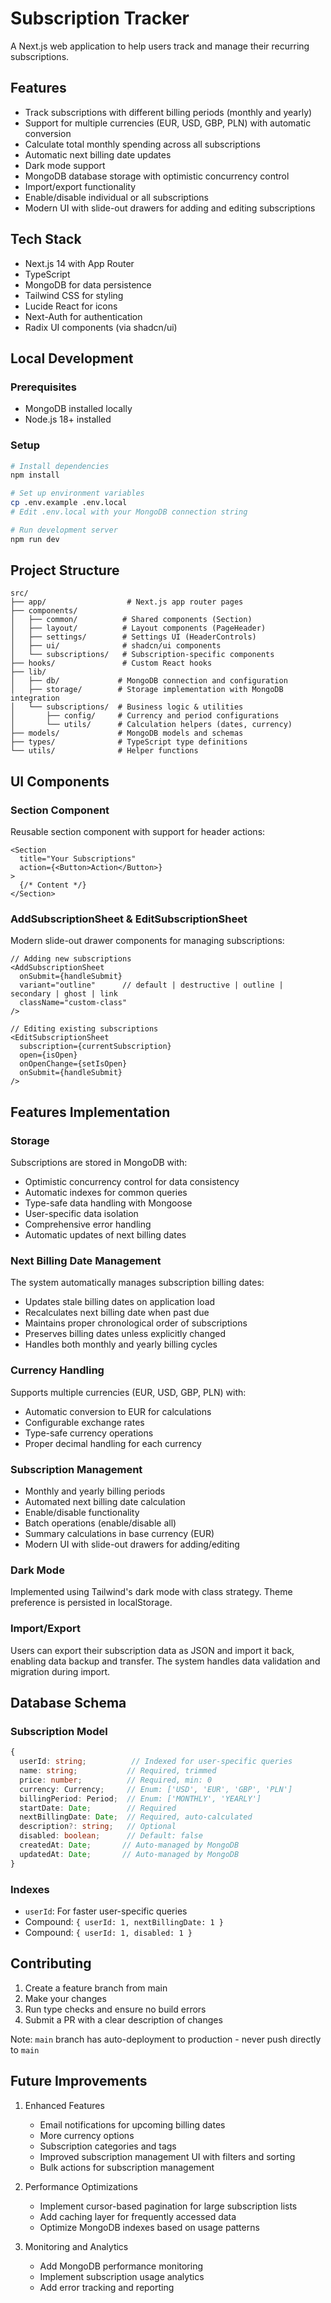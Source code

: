 # Subscription Tracker

A Next.js web application to help users track and manage their recurring subscriptions.

## Features

- Track subscriptions with different billing periods (monthly and yearly)
- Support for multiple currencies (EUR, USD, GBP, PLN) with automatic conversion
- Calculate total monthly spending across all subscriptions
- Automatic next billing date updates
- Dark mode support
- MongoDB database storage with optimistic concurrency control
- Import/export functionality
- Enable/disable individual or all subscriptions
- Modern UI with slide-out drawers for adding and editing subscriptions

## Tech Stack

- Next.js 14 with App Router
- TypeScript
- MongoDB for data persistence
- Tailwind CSS for styling
- Lucide React for icons
- Next-Auth for authentication
- Radix UI components (via shadcn/ui)

## Local Development

### Prerequisites

- MongoDB installed locally
- Node.js 18+ installed

### Setup

```bash
# Install dependencies
npm install

# Set up environment variables
cp .env.example .env.local
# Edit .env.local with your MongoDB connection string

# Run development server
npm run dev
```

## Project Structure

```
src/
├── app/                  # Next.js app router pages
├── components/
│   ├── common/          # Shared components (Section)
│   ├── layout/          # Layout components (PageHeader)
│   ├── settings/        # Settings UI (HeaderControls)
│   ├── ui/              # shadcn/ui components
│   └── subscriptions/   # Subscription-specific components
├── hooks/               # Custom React hooks
├── lib/
│   ├── db/             # MongoDB connection and configuration
│   ├── storage/        # Storage implementation with MongoDB integration
│   └── subscriptions/  # Business logic & utilities
│       ├── config/     # Currency and period configurations
│       └── utils/      # Calculation helpers (dates, currency)
├── models/             # MongoDB models and schemas
├── types/              # TypeScript type definitions
└── utils/              # Helper functions
```

## UI Components

### Section Component
Reusable section component with support for header actions:
```tsx
<Section 
  title="Your Subscriptions"
  action={<Button>Action</Button>}
>
  {/* Content */}
</Section>
```

### AddSubscriptionSheet & EditSubscriptionSheet
Modern slide-out drawer components for managing subscriptions:
```tsx
// Adding new subscriptions
<AddSubscriptionSheet 
  onSubmit={handleSubmit}
  variant="outline"      // default | destructive | outline | secondary | ghost | link
  className="custom-class"
/>

// Editing existing subscriptions
<EditSubscriptionSheet
  subscription={currentSubscription}
  open={isOpen}
  onOpenChange={setIsOpen}
  onSubmit={handleSubmit}
/>
```

## Features Implementation

### Storage
Subscriptions are stored in MongoDB with:
- Optimistic concurrency control for data consistency
- Automatic indexes for common queries
- Type-safe data handling with Mongoose
- User-specific data isolation
- Comprehensive error handling
- Automatic updates of next billing dates

### Next Billing Date Management
The system automatically manages subscription billing dates:
- Updates stale billing dates on application load
- Recalculates next billing date when past due
- Maintains proper chronological order of subscriptions
- Preserves billing dates unless explicitly changed
- Handles both monthly and yearly billing cycles

### Currency Handling
Supports multiple currencies (EUR, USD, GBP, PLN) with:
- Automatic conversion to EUR for calculations
- Configurable exchange rates
- Type-safe currency operations
- Proper decimal handling for each currency

### Subscription Management
- Monthly and yearly billing periods
- Automated next billing date calculation
- Enable/disable functionality
- Batch operations (enable/disable all)
- Summary calculations in base currency (EUR)
- Modern UI with slide-out drawers for adding/editing

### Dark Mode
Implemented using Tailwind's dark mode with class strategy. Theme preference is persisted in localStorage.

### Import/Export
Users can export their subscription data as JSON and import it back, enabling data backup and transfer. The system handles data validation and migration during import.

## Database Schema

### Subscription Model
```typescript
{
  userId: string;          // Indexed for user-specific queries
  name: string;           // Required, trimmed
  price: number;          // Required, min: 0
  currency: Currency;     // Enum: ['USD', 'EUR', 'GBP', 'PLN']
  billingPeriod: Period;  // Enum: ['MONTHLY', 'YEARLY']
  startDate: Date;        // Required
  nextBillingDate: Date;  // Required, auto-calculated
  description?: string;   // Optional
  disabled: boolean;      // Default: false
  createdAt: Date;       // Auto-managed by MongoDB
  updatedAt: Date;       // Auto-managed by MongoDB
}
```

### Indexes
- `userId`: For faster user-specific queries
- Compound: `{ userId: 1, nextBillingDate: 1 }`
- Compound: `{ userId: 1, disabled: 1 }`

## Contributing

1. Create a feature branch from main
2. Make your changes
3. Run type checks and ensure no build errors
4. Submit a PR with a clear description of changes

Note: `main` branch has auto-deployment to production - never push directly to `main`

## Future Improvements

1. Enhanced Features
   - Email notifications for upcoming billing dates
   - More currency options
   - Subscription categories and tags
   - Improved subscription management UI with filters and sorting
   - Bulk actions for subscription management

2. Performance Optimizations
   - Implement cursor-based pagination for large subscription lists
   - Add caching layer for frequently accessed data
   - Optimize MongoDB indexes based on usage patterns

3. Monitoring and Analytics
   - Add MongoDB performance monitoring
   - Implement subscription usage analytics
   - Add error tracking and reporting